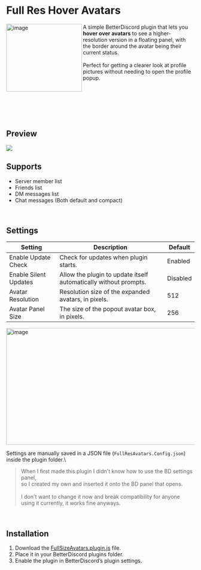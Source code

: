 # Full Res Hover Avatars 
<img align="left" width="202" height="181" alt="image" src="https://user-images.githubusercontent.com/43224790/190882375-d12af1b8-637f-4d15-a2bd-79e7d2a63d53.png" />
A simple BetterDiscord plugin that lets you <b>hover over avatars</b> to see a higher-resolution version in a floating panel, with the border around the avatar being their current status. <br><br>Perfect for getting a clearer look at profile pictures without needing to open the profile popup.

<br><br><br>
<br><br>

## Preview

<img src="https://user-images.githubusercontent.com/43224790/193963127-166ce3ca-d411-4cea-aeb6-208affc993e4.gif">

<br>

## Supports
- Server member list
- Friends list
- DM messages list
- Chat messages (Both default and compact)

<br>

## Settings

| Setting               | Description                                                                | Default   |
|-----------------------|----------------------------------------------------------------------------|-----------|
| Enable Update Check   | Check for updates when plugin starts.                                      | Enabled   |
| Enable Silent Updates | Allow the plugin to update itself automatically without prompts.           | Disabled  |
| Avatar Resolution     | Resolution size of the expanded avatars, in pixels.                        | 512       |
| Avatar Panel Size     | The size of the popout avatar box, in pixels.                              | 256       |

<img width="537" height="312" alt="image" src="https://github.com/user-attachments/assets/a4596bce-5def-4e83-9c0c-28d213926d00" />

Settings are manually saved in a JSON file (`FullResAvatars.Config.json`) inside the plugin folder.\
> When I first made this plugin I didn't know how to use the BD settings panel,\
> so I created my own and inserted it onto the BD panel that opens.<br><br>
> I don't want to change it now and break compatibility for anyone using it currently, it works fine anyways.

<br>

## Installation
1. Download the [FullSizeAvatars.plugin.js](https://raw.githubusercontent.com/GentlePuppet/BetterDiscordPlugins/main/FullResAvatarHover/FullSizeAvatars.plugin.js) file.
2. Place it in your BetterDiscord plugins folder.
3. Enable the plugin in BetterDiscord’s plugin settings.
